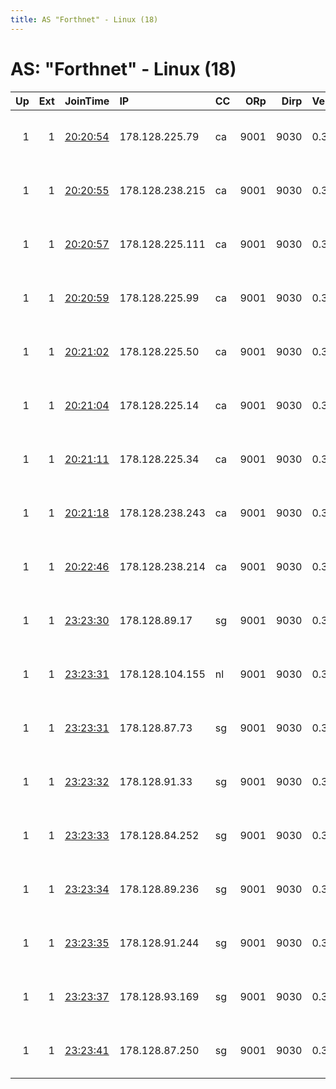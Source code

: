 ```yaml
---
title: AS "Forthnet" - Linux (18)
---
```


# AS: "Forthnet" - Linux (18)

|   Up |   Ext | JoinTime                                                                                            | IP              | CC   |   ORp |   Dirp | Version   | Contact                  | Nickname   |   eFamMembers |
|-----:|------:|:----------------------------------------------------------------------------------------------------|:----------------|:-----|------:|-------:|:----------|:-------------------------|:-----------|--------------:|
|    1 |     1 | [20:20:54](https://metrics.torproject.org/rs.html#details/C84943F58BCEE08E7203B9C05CFB43BDCD4C6C28) | 178.128.225.79  | ca   |  9001 |   9030 | 0.3.4.8   | admin at example dot com | darknode5  |             1 |
|    1 |     1 | [20:20:55](https://metrics.torproject.org/rs.html#details/27807158E2DBB76B38BEB3DF75CC504EC623661D) | 178.128.238.215 | ca   |  9001 |   9030 | 0.3.4.8   | admin at example dot com | darknode5  |             1 |
|    1 |     1 | [20:20:57](https://metrics.torproject.org/rs.html#details/3F3BE2A6FAF6EA0BA5FB8BF89F78B5773E78B8F1) | 178.128.225.111 | ca   |  9001 |   9030 | 0.3.4.8   | admin at example dot com | darknode5  |             1 |
|    1 |     1 | [20:20:59](https://metrics.torproject.org/rs.html#details/5A1DFCA494EB8B9E8BB7241ACEA9BB505E5A29F0) | 178.128.225.99  | ca   |  9001 |   9030 | 0.3.4.8   | admin at example dot com | darknode5  |             1 |
|    1 |     1 | [20:21:02](https://metrics.torproject.org/rs.html#details/52EE6BF9BDA4F47F9F395DB3E20C638057628E54) | 178.128.225.50  | ca   |  9001 |   9030 | 0.3.4.8   | admin at example dot com | darknode5  |             1 |
|    1 |     1 | [20:21:04](https://metrics.torproject.org/rs.html#details/0459D51C7822DC4FAF5275ADCFA4F5A67226F542) | 178.128.225.14  | ca   |  9001 |   9030 | 0.3.4.8   | admin at example dot com | darknode5  |             1 |
|    1 |     1 | [20:21:11](https://metrics.torproject.org/rs.html#details/E78E3AD01030995EC7F0F2F6A3047A1708CB959F) | 178.128.225.34  | ca   |  9001 |   9030 | 0.3.4.8   | admin at example dot com | darknode5  |             1 |
|    1 |     1 | [20:21:18](https://metrics.torproject.org/rs.html#details/05FB29A19602A3FC0F92E5448BC076C9986307F6) | 178.128.238.243 | ca   |  9001 |   9030 | 0.3.4.8   | admin at example dot com | darknode5  |             1 |
|    1 |     1 | [20:22:46](https://metrics.torproject.org/rs.html#details/EF0F3E7BD00CD2D15A09F41E60D3E11F33B4460C) | 178.128.238.214 | ca   |  9001 |   9030 | 0.3.4.8   | admin at example dot com | darknode5  |             1 |
|    1 |     1 | [23:23:30](https://metrics.torproject.org/rs.html#details/DFDDCD670AD9BEB2119D75C4F0507D538F51B762) | 178.128.89.17   | sg   |  9001 |   9030 | 0.3.4.8   | admin at example dot com | darknode4  |             1 |
|    1 |     1 | [23:23:31](https://metrics.torproject.org/rs.html#details/0A2170B20A8DA4B85015E6566376E502E5AB6DE8) | 178.128.104.155 | nl   |  9001 |   9030 | 0.3.4.8   | admin at example dot com | darknode4  |             1 |
|    1 |     1 | [23:23:31](https://metrics.torproject.org/rs.html#details/57A82FA9CD16A69470133E8DF0E5F77D2F337A79) | 178.128.87.73   | sg   |  9001 |   9030 | 0.3.4.8   | admin at example dot com | darknode4  |             1 |
|    1 |     1 | [23:23:32](https://metrics.torproject.org/rs.html#details/930D10727C54B02FF072D05B5F1333D7539D310D) | 178.128.91.33   | sg   |  9001 |   9030 | 0.3.4.8   | admin at example dot com | darknode4  |             1 |
|    1 |     1 | [23:23:33](https://metrics.torproject.org/rs.html#details/FA7827E5192FED6ED92DB74DCA20D9A7884CDB40) | 178.128.84.252  | sg   |  9001 |   9030 | 0.3.4.8   | admin at example dot com | darknode4  |             1 |
|    1 |     1 | [23:23:34](https://metrics.torproject.org/rs.html#details/D6F19665E08D4CCE56D42A14B663F3D4D38CBE43) | 178.128.89.236  | sg   |  9001 |   9030 | 0.3.4.8   | admin at example dot com | darknode4  |             1 |
|    1 |     1 | [23:23:35](https://metrics.torproject.org/rs.html#details/261B3B62D0BF212552200FB2D050F9C4A70B3044) | 178.128.91.244  | sg   |  9001 |   9030 | 0.3.4.8   | admin at example dot com | darknode4  |             1 |
|    1 |     1 | [23:23:37](https://metrics.torproject.org/rs.html#details/7DA5E7CB00071BDF81110C10451A5324DFDC10BB) | 178.128.93.169  | sg   |  9001 |   9030 | 0.3.4.8   | admin at example dot com | darknode4  |             1 |
|    1 |     1 | [23:23:41](https://metrics.torproject.org/rs.html#details/4FB164198A86105F5218F173922221CF22132CFC) | 178.128.87.250  | sg   |  9001 |   9030 | 0.3.4.8   | admin at example dot com | darknode4  |             1 |
